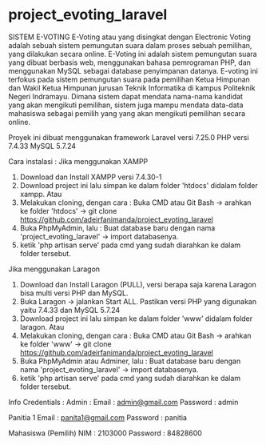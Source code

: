 # project_evoting_laravel

SISTEM E-VOTING
E-Voting atau yang disingkat dengan Electronic Voting adalah sebuah sistem pemungutan suara dalam proses sebuah pemilihan, yang dilakukan secara online. E-Voting ini adalah sistem pemungutan suara yang dibuat berbasis web, menggunakan bahasa pemrograman PHP, dan menggunakan MySQL sebagai database penyimpanan datanya. E-voting ini terfokus pada sistem pemungutan suara pada pemilihan Ketua Himpunan dan Wakil Ketua Himpunan jurusan Teknik Informatika di kampus Politeknik Negeri Indramayu. Dimana sistem dapat mendata nama-nama kandidat yang akan mengikuti pemilihan, sistem juga mampu mendata data-data mahasiswa sebagai pemilih yang yang akan mengikuti pemilihan secara online.

Proyek ini dibuat menggunakan framework Laravel versi 7.25.0
PHP versi 7.4.33
MySQL 5.7.24

Cara instalasi :
Jika menggunakan XAMPP 
1. Download dan Install XAMPP versi 7.4.30-1
2. Download project ini lalu simpan ke dalam folder 'htdocs' didalam folder xampp. Atau
3. Melakukan cloning, dengan cara : Buka CMD atau Git Bash -> arahkan ke folder 'htdocs' -> git clone https://github.com/adeirfanimanda/project_evoting_laravel
4. Buka PhpMyAdmin, lalu : Buat database baru dengan nama 'project_evoting_laravel' -> import databasenya.
5. ketik 'php artisan serve' pada cmd yang sudah diarahkan ke dalam folder tersebut.

Jika menggunakan Laragon
1. Download dan Install Laragon (PULL), versi berapa saja karena Laragon bisa multi versi PHP dan MySQL.
2. Buka Laragon -> jalankan Start ALL. Pastikan versi PHP yang digunakan yaitu 7.4.33 dan MySQL 5.7.24
3. Download project ini lalu simpan ke dalam folder 'www' didalam folder laragon. Atau
3. Melakukan cloning, dengan cara : Buka CMD atau Git Bash -> arahkan ke folder 'www' -> git clone https://github.com/adeirfanimanda/project_evoting_laravel
4. Buka PhpMyAdmin atau Adminer, lalu : Buat database baru dengan nama 'project_evoting_laravel' -> import databasenya.
5. ketik 'php artisan serve' pada cmd yang sudah diarahkan ke dalam folder tersebut.

Info Credentials :
Admin :
Email : admin@gmail.com
Password : admin

Panitia 1 
Email : panita1@gmail.com
Password : panitia

Mahasiswa (Pemilih)
NIM : 2103000
Password : 84828600
